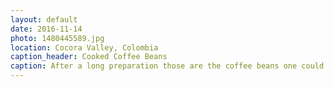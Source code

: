 ```yaml
---
layout: default
date: 2016-11-14
photo: 1480445589.jpg
location: Cocora Valley, Colombia
caption_header: Cooked Coffee Beans
caption: After a long preparation those are the coffee beans one could buy from the farm. This one is from 'La finca Las Brisas'.
---
```

